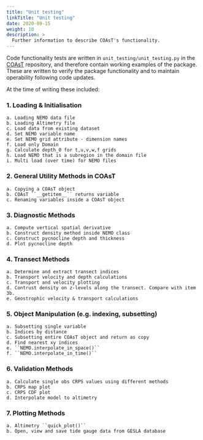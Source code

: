 ```yaml
---
title: "Unit testing"
linkTitle: "Unit testing"
date: 2020-09-15
weight: 10
description: >
  Further information to describe COAsT's functionality.
---
```


Code functionality tests are written in
``unit_testing/unit_testing.py`` in the [COAsT](https://github.com/British-Oceanographic-Data-Centre/COAsT/tree/master/unit_testing)
repository, and therefore contain working examples of the package. These are written to verify the package functionality and to maintain operability following code updates.

At the time of writing these included:

### 1. Loading & Initialisation
    a. Loading NEMO data file
    b. Loading Altimetry file
    c. Load data from existing dataset
    d. Set NEMO variable name
    e. Set NEMO grid attribute - dimension names
    f. Load only Domain
    g. Calculate depth_0 for t,u,v,w,f grids
    h. Load NEMO that is a subregion in the domain file
    i. Multi load (over time) for NEMO files

### 2. General Utility Methods in COAsT
    a. Copying a COAsT object
    b. COAsT ``__getitem__`` returns variable
    c. Renaming variables inside a COAsT object

### 3. Diagnostic Methods
    a. Compute vertical spatial derivative
    b. Construct density method inside NEMO class
    c. Construct pycnocline depth and thickness                             
    d. Plot pycnocline depth

### 4. Transect Methods
    a. Determine and extract transect indices
    b. Transport velocity and depth calculations
    c. Transport and velocity plotting
    d. Contrust density on z-levels along the transect. Compare with item 3b.
    e. Geostrophic velocity & transport calculations

### 5. Object Manipulation (e.g. indexing, subsetting)
    a. Subsetting single variable
    b. Indices by distance
    c. Subsetting entire COAsT object and return as copy
    d. Find nearest xy indices
    e. ``NEMO.interpolate_in_space()``
    f. ``NEMO.interpolate_in_time()``

### 6. Validation Methods
    a. Calculate single obs CRPS values using different methods
    b. CRPS map plot
    c. CRPS CDF plot
    d. Interpolate model to altimetry

### 7. Plotting Methods
    a. Altimetry ``quick_plot()``
    b. Open, view and save tide gauge data from GESLA database
